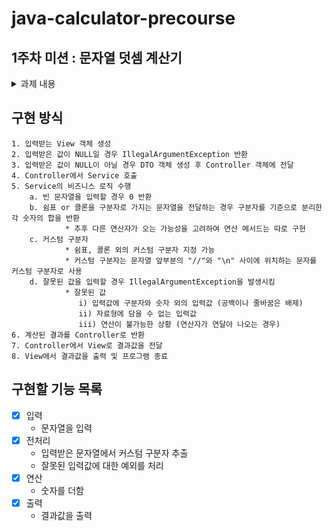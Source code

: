 # java-calculator-precourse

## 1주차 미션 : 문자열 덧셈 계산기
<details>
	<summary>과제 내용</summary>

## 과제
- 입력한 문자열에서 숫자를 추출하여 더하는 계산기를 구현한다.
   - 쉼표(,) 또는 콜론(:)을 구분자로 가지는 문자열을 전달하는 경우 구분자를 기준으로 분리한 각 숫자의 합을 반환한다.
   - 예: "" => 0, "1,2" => 3, "1,2,3" => 6, "1,2:3" => 6
   - 앞의 기본 구분자(쉼표, 콜론) 외에 커스텀 구분자를 지정할 수 있다. 커스텀 구분자는 문자열 앞부분의 "//"와 "\n" 사이에 위치하는 문자를 커스텀 구분자로 사용한다.
   - 예를 들어 "//;\n1;2;3"과 같이 값을 입력할 경우 커스텀 구분자는 세미콜론(;)이며, 결과 값은 6이 반환되어야 한다.
   - 사용자가 잘못된 값을 입력할 경우 IllegalArgumentException을 발생시킨 후 애플리케이션은 종료되어야 한다.
### 입출력
- 입력 : 구분자와 양수로 구성된 문자열
- 출력 : 덧셈 결과

ex)
```
덧셈할 문자열을 입력해 주세요.
1,2:3 
결과 : 6
```
</details>

## 구현 방식
```
1. 입력받는 View 객체 생성
2. 입력받은 값이 NULL일 경우 IllegalArgumentException 반환
3. 입력받은 값이 NULL이 아닐 경우 DTO 객체 생성 후 Controller 객체에 전달
4. Controller에서 Service 호출
5. Service의 비즈니스 로직 수행
	a. 빈 문자열을 입력할 경우 0 반환
	b. 쉼표 or 콜론을 구분자로 가지는 문자열을 전달하는 경우 구분자를 기준으로 분리한 각 숫자의 합을 반환
            * 추후 다른 연산자가 오는 가능성을 고려하여 연산 메서드는 따로 구현
	c. 커스텀 구분자
            * 쉼표, 콜론 외의 커스텀 구분자 지정 가능
            * 커스텀 구분자는 문자열 앞부분의 "//"와 "\n" 사이에 위치하는 문자를 커스텀 구분자로 사용 
	d. 잘못된 값을 입력할 경우 IllegalArgumentException을 발생시킴
            * 잘못된 값
               i) 입력값에 구분자와 숫자 외의 입력값 (공백이나 줄바꿈은 배제)
               ii) 자료형에 담을 수 없는 입력값
               iii) 연산이 불가능한 상황 (연산자가 연달아 나오는 경우)
6. 계산된 결과를 Controller로 반환
7. Controller에서 View로 결과값을 전달
8. View에서 결과값을 출력 및 프로그램 종료
```


## 구현할 기능 목록
- [X] 입력
   - 문자열을 입력
- [X] 전처리
   - 입력받은 문자열에서 커스텀 구분자 추출
   - 잘못된 입력값에 대한 예외를 처리
- [X] 연산
   - 숫자를 더함
- [X] 출력
   - 결과값을 출력
